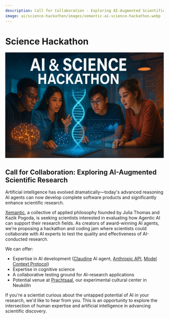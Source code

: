 ```yaml
---
description: Call for Collaboration - Exploring AI-Augmented Scientific Research
image: ai/science-hackathon/images/xemantic-ai-science-hackathon.webp
---
```

# Science Hackathon

![AI-generated Science Hackathon banner](images/xemantic-ai-science-hackathon.webp)

## Call for Collaboration: Exploring AI-Augmented Scientific Research

Artificial intelligence has evolved dramatically—today's advanced reasoning AI agents can now develop complete software products and significantly enhance scientific research.

[Xemantic](https://xemantic.com/), a collective of applied philosophy founded by Julia Thomas and Kazik Pogoda, is seeking scientists interested in evaluating how Agentic AI can support their research fields. As creators of award-winning AI agents, we're proposing a hackathon and coding jam where scientists could collaborate with AI experts to test the quality and effectiveness of AI-conducted research.

We can offer:

- Expertise in AI development ([Claudine](https://github.com/xemantic/claudine/) AI agent, [Anthropic API](https://www.anthropic.com/api), [Model Context Protocol](https://modelcontextprotocol.io/i))
- Expertise in cognitive science
- A collaborative testing ground for AI-research applications
- Potential venue at [Prachtsaal](https://prachtsaal.berlin/), our experimental cultural center in Neukölln

If you're a scientist curious about the untapped potential of AI in your research, we'd like to hear from you. This is an opportunity to explore the intersection of human expertise and artificial intelligence in advancing scientific discovery.
